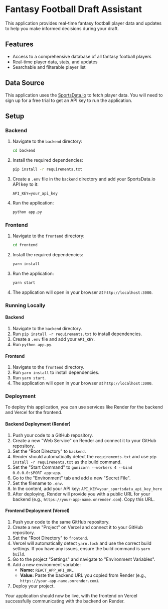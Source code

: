 # Fantasy Football Draft Assistant

This application provides real-time fantasy football player data and updates to help you make informed decisions during your draft.

## Features

- Access to a comprehensive database of all fantasy football players
- Real-time player data, stats, and updates
- Searchable and filterable player list

## Data Source

This application uses the [SportsData.io](https://sportsdata.io/nfl-api) to fetch player data. You will need to sign up for a free trial to get an API key to run the application.

## Setup

### Backend

1. Navigate to the `backend` directory:
   ```bash
   cd backend
   ```
2. Install the required dependencies:
   ```bash
   pip install -r requirements.txt
   ```
3. Create a `.env` file in the `backend` directory and add your SportsData.io API key to it:
   ```
   API_KEY=your_api_key
   ```
4. Run the application:
   ```bash
   python app.py
   ```

### Frontend

1. Navigate to the `frontend` directory:
   ```bash
   cd frontend
   ```
2. Install the required dependencies:
    ```bash
    yarn install
    ```
3. Run the application:
    ```bash
    yarn start
    ```
4. The application will open in your browser at `http://localhost:3000`.

### Running Locally

#### Backend
1.  Navigate to the `backend` directory.
2.  Run `pip install -r requirements.txt` to install dependencies.
3.  Create a `.env` file and add your `API_KEY`.
4.  Run `python app.py`.

#### Frontend
1.  Navigate to the `frontend` directory.
2.  Run `yarn install` to install dependencies.
3.  Run `yarn start`.
4.  The application will open in your browser at `http://localhost:3000`.

### Deployment

To deploy this application, you can use services like Render for the backend and Vercel for the frontend.

#### Backend Deployment (Render)

1.  Push your code to a GitHub repository.
2.  Create a new "Web Service" on Render and connect it to your GitHub repository.
3.  Set the "Root Directory" to `backend`.
4.  Render should automatically detect the `requirements.txt` and use `pip install -r requirements.txt` as the build command.
5.  Set the "Start Command" to `gunicorn --workers 4 --bind 0.0.0.0:$PORT app:app`.
6.  Go to the "Environment" tab and add a new "Secret File".
7.  Set the filename to `.env`.
8.  In the content, add your API key: `API_KEY=your_sportsdata_api_key_here`
9.  After deploying, Render will provide you with a public URL for your backend (e.g., `https://your-app-name.onrender.com`). Copy this URL.

#### Frontend Deployment (Vercel)

1.  Push your code to the same GitHub repository.
2.  Create a new "Project" on Vercel and connect it to your GitHub repository.
3.  Set the "Root Directory" to `frontend`.
4.  Vercel will automatically detect `yarn.lock` and use the correct build settings. If you have any issues, ensure the build command is `yarn build`.
5.  Go to the project "Settings" and navigate to "Environment Variables".
6.  Add a new environment variable:
    *   **Name:** `REACT_APP_API_URL`
    *   **Value:** Paste the backend URL you copied from Render (e.g., `https://your-app-name.onrender.com`).
7.  Deploy your project.

Your application should now be live, with the frontend on Vercel successfully communicating with the backend on Render.
